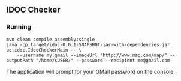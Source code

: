 ## IDOC Checker

### Running

    mvn clean compile assembly:single
    java -cp target/idoc-0.0.1-SNAPSHOT-jar-with-dependencies.jar uo.idoc.IdocCheckerMain -- \
        --username my.gmail --imageUrl "http://www.map.com/map/" --outputPath "/home/$USER/" --password --recipient me@gmail.com

The application will prompt for your GMail password on the console.
